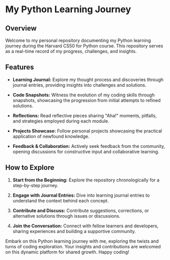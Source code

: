 # My Python Learning Journey

## Overview

Welcome to my personal repository documenting my Python learning journey during the Harvard CS50 for Python course. This repository serves as a real-time record of my progress, challenges, and insights.

## Features

- **Learning Journal:** Explore my thought process and discoveries through journal entries, providing insights into challenges and solutions.

- **Code Snapshots:** Witness the evolution of my coding skills through snapshots, showcasing the progression from initial attempts to refined solutions.

- **Reflections:** Read reflective pieces sharing "Aha!" moments, pitfalls, and strategies employed during each module.

- **Projects Showcase:** Follow personal projects showcasing the practical application of newfound knowledge.

- **Feedback & Collaboration:** Actively seek feedback from the community, opening discussions for constructive input and collaborative learning.

## How to Explore

1. **Start from the Beginning:** Explore the repository chronologically for a step-by-step journey.

2. **Engage with Journal Entries:** Dive into learning journal entries to understand the context behind each concept.

3. **Contribute and Discuss:** Contribute suggestions, corrections, or alternative solutions through issues or discussions.

4. **Join the Conversation:** Connect with fellow learners and developers, sharing experiences and building a supportive community.

Embark on this Python learning journey with me, exploring the twists and turns of coding exploration. Your insights and contributions are welcomed on this dynamic platform for shared growth. Happy coding!
